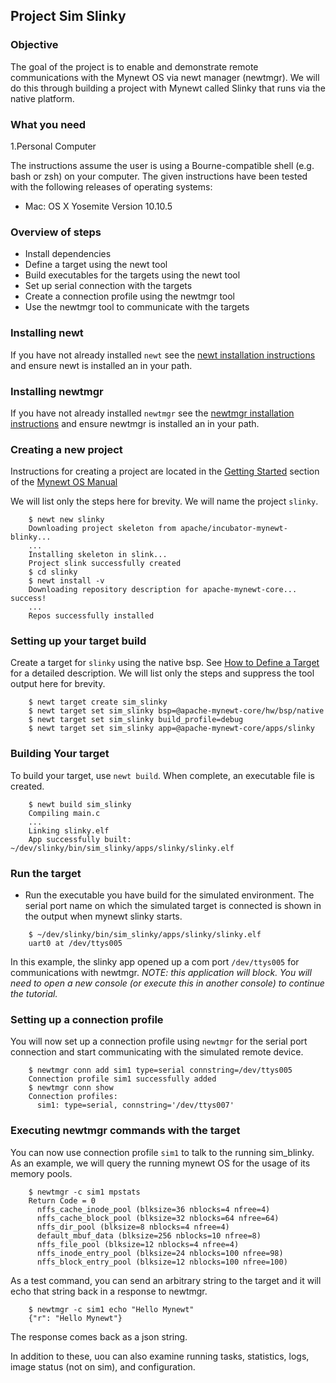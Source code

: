 ## Project Sim Slinky  


### Objective

The goal of the project is to enable and demonstrate remote communications with the Mynewt OS via newt manager (newtmgr). We will do this through building a project with Mynewt called Slinky that runs via the native platform. 

### What you need

1.Personal Computer

The instructions assume the user is using a Bourne-compatible shell (e.g. bash or zsh) on your computer. The given instructions have been tested with the following releases of operating systems:

* Mac: OS X Yosemite Version 10.10.5

### Overview of steps

* Install dependencies
* Define a target using the newt tool
* Build executables for the targets using the newt tool
* Set up serial connection with the targets 
* Create a connection profile using the newtmgr tool
* Use the newtmgr tool to communicate with the targets

### Installing newt

If you have not already installed `newt` see the 
[newt installation instructions](../newt/tutorials/newt_mac.md) and ensure newt is installed an in your path.

### Installing newtmgr

If you have not already installed `newtmgr` see the 
[newtmgr installation instructions](installing.md) and ensure newtmgr is installed an in your path.

### Creating a new project

Instructions for creating a project are located in the [Getting Started](../os/get_started/project_create.md) section of the [Mynewt OS Manual](../os/get_started/introduction.md)

We will list only the steps here for brevity.  We will name the project
`slinky`.

```no-highlight
    $ newt new slinky
    Downloading project skeleton from apache/incubator-mynewt-blinky...
    ...
    Installing skeleton in slink...
    Project slink successfully created
    $ cd slinky
    $ newt install -v
    Downloading repository description for apache-mynewt-core... success!
    ...
    Repos successfully installed
```

### Setting up your target build

Create a target for `slinky` using the native bsp.  See 
[How to Define a Target](../newt/tutorials/define_target.md) for a detailed
description.  We will list only the steps and suppress the tool output 
here for brevity.

```no-highlight
    $ newt target create sim_slinky
    $ newt target set sim_slinky bsp=@apache-mynewt-core/hw/bsp/native
    $ newt target set sim_slinky build_profile=debug
    $ newt target set sim_slinky app=@apache-mynewt-core/apps/slinky
```

### Building Your target

To build your target, use `newt build`.  When complete, an executable file
is created.

```no-highlight
    $ newt build sim_slinky 
    Compiling main.c
    ...
    Linking slinky.elf
    App successfully built: ~/dev/slinky/bin/sim_slinky/apps/slinky/slinky.elf
```

### Run the target

* Run the executable you have build for the simulated environment. The serial port name on which the simulated target is connected is shown in the output
when mynewt slinky starts.

```no-highlight
    $ ~/dev/slinky/bin/sim_slinky/apps/slinky/slinky.elf
    uart0 at /dev/ttys005
```

In this example, the slinky app opened up a com port `/dev/ttys005`
for communications with newtmgr. *NOTE: this application will block. You
will need to open a new console (or execute this in another console) to
continue the tutorial.*

### Setting up a connection profile

You will now set up a connection profile using `newtmgr` for the serial port connection and start communicating with the simulated remote device.

```no-highlight
    $ newtmgr conn add sim1 type=serial connstring=/dev/ttys005
    Connection profile sim1 successfully added
    $ newtmgr conn show
    Connection profiles: 
      sim1: type=serial, connstring='/dev/ttys007'
```

### Executing newtmgr commands with the target

You can now use connection profile `sim1` to talk to the running sim_blinky.
As an example, we will query the running mynewt OS for the usage of its 
memory pools.  

```no-highlight
    $ newtmgr -c sim1 mpstats
    Return Code = 0
      nffs_cache_inode_pool (blksize=36 nblocks=4 nfree=4)
      nffs_cache_block_pool (blksize=32 nblocks=64 nfree=64)
      nffs_dir_pool (blksize=8 nblocks=4 nfree=4)
      default_mbuf_data (blksize=256 nblocks=10 nfree=8)
      nffs_file_pool (blksize=12 nblocks=4 nfree=4)
      nffs_inode_entry_pool (blksize=24 nblocks=100 nfree=98)
      nffs_block_entry_pool (blksize=12 nblocks=100 nfree=100)
```

As a test command, you can send an arbitrary string to the target and it
will echo that string back in a response to newtmgr.

```no-highlight
    $ newtmgr -c sim1 echo "Hello Mynewt"
    {"r": "Hello Mynewt"}
```

The response comes back as a json string.

In addition to these, uou can also examine running tasks, statistics, 
logs, image status (not on sim), and configuration.
